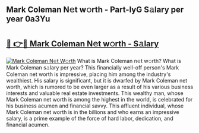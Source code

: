 ## Mark Coleman N𝚎t w𝚘rth - Part-IyG S𝚊lary per year 0a3Yu

# <h2><a href="http://gc4phv.nevu.top/?p=Mark+Coleman">🔗 👉🔴 Mark Coleman N𝚎t w𝚘rth - S𝚊lary</a></h2>

[![Mark Coleman N𝚎t W𝚘rth](https://i.imgur.com/Oavwk0R.jpeg)](http://gc4phv.nevu.top/?p=Mark+Coleman)
What is Mark Coleman n𝚎t w𝚘rth? What is Mark Coleman s𝚊lary per year?
This financially well-off person's Mark Coleman net worth is impressive, placing him among the industry's wealthiest. His salary is significant, but it is dwarfed by Mark Coleman net worth, which is rumored to be even larger as a result of his various business interests and valuable real estate investments. This wealthy man, whose Mark Coleman net worth is among the highest in the world, is celebrated for his business acumen and financial savvy. This affluent individual, whose Mark Coleman net worth is in the billions and who earns an impressive salary, is a prime example of the force of hard labor, dedication, and financial acumen.
